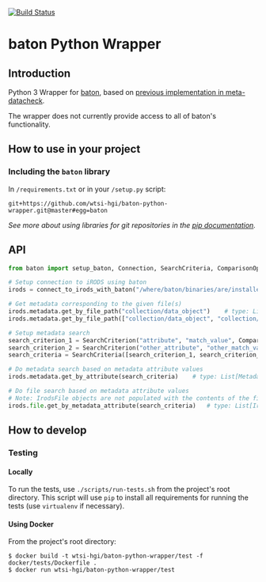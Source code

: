[![Build Status](https://travis-ci.org/wtsi-hgi/baton-python-wrapper.svg)](https://travis-ci.org/wtsi-hgi/baton-python-wrapper)
# baton Python Wrapper


## Introduction
Python 3 Wrapper for [baton](https://github.com/wtsi-npg/baton), based on [previous implementation in meta-datacheck](https://github.com/wtsi-hgi/metadata-check/blob/9cd5c41b0f2e254fc1d6249a14752bd428587bb7/irods_baton/baton_wrapper.py).

The wrapper does not currently provide access to all of baton's functionality.


## How to use in your project
### Including the `baton` library
In ``/requirements.txt`` or in your ``/setup.py`` script:
```
git+https://github.com/wtsi-hgi/baton-python-wrapper.git@master#egg=baton
```
*See more about using libraries for git repositories in the 
[pip documentation](https://pip.readthedocs.org/en/1.1/requirements.html#git).*


## API
```python
from baton import setup_baton, Connection, SearchCriteria, ComparisonOperator, SearchCriterion, IrodsFile, Metadata

# Setup connection to iRODS using baton
irods = connect_to_irods_with_baton("/where/baton/binaries/are/installed/", "irods_query_zone") # type: Connection

# Get metadata corresponding to the given file(s)
irods.metadata.get_by_file_path("collection/data_object")    # type: List[Metadata]:
irods.metadata.get_by_file_path(["collection/data_object", "collection/other_data_object_"])    # type: List[Metadata]:

# Setup metadata search
search_criterion_1 = SearchCriterion("attribute", "match_value", ComparisonOperator.EQUALS)
search_criterion_2 = SearchCriterion("other_attribute", "other_match_value", ComparisonOperator.LESS_THAN)
search_criteria = SearchCriteria([search_criterion_1, search_criterion_2])  # Collection of SearchCriteria (subclass of `list`)

# Do metadata search based on metadata attribute values
irods.metadata.get_by_attribute(search_criteria)    # type: List[Metadata]:

# Do file search based on metadata attribute values
# Note: IrodsFile objects are not populated with the contents of the file on iRODS
irods.file.get_by_metadata_attribute(search_criteria)   # type: List[IrodsFile]
```


## How to develop
### Testing
#### Locally
To run the tests, use ``./scripts/run-tests.sh`` from the project's root directory. This script will use ``pip`` to 
install all requirements for running the tests (use `virtualenv` if necessary).

#### Using Docker
From the project's root directory:
```
$ docker build -t wtsi-hgi/baton-python-wrapper/test -f docker/tests/Dockerfile .
$ docker run wtsi-hgi/baton-python-wrapper/test
```